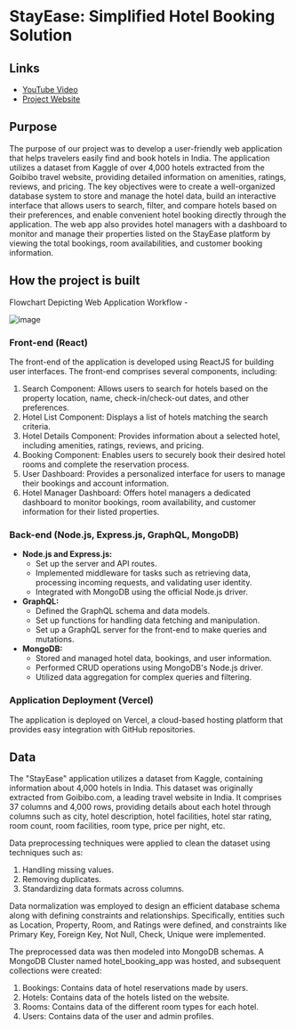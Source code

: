 # StayEase: Simplified Hotel Booking Solution

## Links
- [YouTube Video](https://www.youtube.com/watch?v=lPtjPyWZ6ro)
- [Project Website](https://adt-stay-ease-web-app.vercel.app/)

## Purpose
The purpose of our project was to develop a user-friendly web application that helps travelers easily find and book hotels in India. The application utilizes a dataset from Kaggle of over 4,000 hotels extracted from the Goibibo travel website, providing detailed information on amenities, ratings, reviews, and pricing. The key objectives were to create a well-organized database system to store and manage the hotel data, build an interactive interface that allows users to search, filter, and compare hotels based on their preferences, and enable convenient hotel booking directly through the application. The web app also provides hotel managers with a dashboard to monitor and manage their properties listed on the StayEase platform by viewing the total bookings, room availabilities, and customer booking information.

## How the project is built
Flowchart Depicting Web Application Workflow -

![image](https://github.com/vatsalparikh07/ADT-StayEase/assets/65659649/d3059c79-c205-42c0-b4c3-1c843b3b0004)

### Front-end (React)
The front-end of the application is developed using ReactJS for building user interfaces. The front-end comprises several components, including:
1. Search Component: Allows users to search for hotels based on the property location, name, check-in/check-out dates, and other preferences.
2. Hotel List Component: Displays a list of hotels matching the search criteria.
3. Hotel Details Component: Provides information about a selected hotel, including amenities, ratings, reviews, and pricing.
4. Booking Component: Enables users to securely book their desired hotel rooms and complete the reservation process.
5. User Dashboard: Provides a personalized interface for users to manage their bookings and account information.
6. Hotel Manager Dashboard: Offers hotel managers a dedicated dashboard to monitor bookings, room availability, and customer information for their listed properties.

### Back-end (Node.js, Express.js, GraphQL, MongoDB)
- **Node.js and Express.js:**
  - Set up the server and API routes.
  - Implemented middleware for tasks such as retrieving data, processing incoming requests, and validating user identity.
  - Integrated with MongoDB using the official Node.js driver.
- **GraphQL:**
  - Defined the GraphQL schema and data models.
  - Set up functions for handling data fetching and manipulation.
  - Set up a GraphQL server for the front-end to make queries and mutations.
- **MongoDB:**
  - Stored and managed hotel data, bookings, and user information.
  - Performed CRUD operations using MongoDB's Node.js driver.
  - Utilized data aggregation for complex queries and filtering.

### Application Deployment (Vercel)
The application is deployed on Vercel, a cloud-based hosting platform that provides easy integration with GitHub repositories.

## Data
The "StayEase" application utilizes a dataset from Kaggle, containing information about 4,000 hotels in India. This dataset was originally extracted from Goibibo.com, a leading travel website in India. It comprises 37 columns and 4,000 rows, providing details about each hotel through columns such as city, hotel description, hotel facilities, hotel star rating, room count, room facilities, room type, price per night, etc.

Data preprocessing techniques were applied to clean the dataset using techniques such as:
1. Handling missing values.
2. Removing duplicates.
3. Standardizing data formats across columns.

Data normalization was employed to design an efficient database schema along with defining constraints and relationships. Specifically, entities such as Location, Property, Room, and Ratings were defined, and constraints like Primary Key, Foreign Key, Not Null, Check, Unique were implemented.

The preprocessed data was then modeled into MongoDB schemas. A MongoDB Cluster named hotel_booking_app was hosted, and subsequent collections were created:
1. Bookings: Contains data of hotel reservations made by users.
2. Hotels: Contains data of the hotels listed on the website.
3. Rooms: Contains data of the different room types for each hotel.
4. Users: Contains data of the user and admin profiles.
